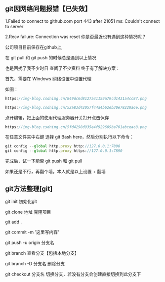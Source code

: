 ## git因网络问题报错【已失效】
1.Failed to connect to github.com port 443 after 21051 ms: Couldn't connect to server

2.Recv failure: Connection was reset
你是否最近也有遇到这种情况呢？

公司项目目前保存在github上,

在 git pull 和 git push 的时候总是遇到以上情况

也是困扰了我不少时日  查阅了不少资料   终于有了解决方案：

首先，需要在 Windows 网络设置中设置代理

如图：
```js
https://img-blog.csdnimg.cn/849dc6d8127a41159a79cd1431a4cc87.png

https://img-blog.csdnimg.cn/52a83d42057f44a4b62eb30e78220a6e.png
```

点开编辑，把上面的使用代理服务器开关打开点击保存 
```js
https://img-blog.csdnimg.cn/5fd4298d935e4f929609ba701abceac8.png
```

在任意文件夹中右键  选择  git  Bash  here，然后分别执行以下命令：

```js
git config --global http.proxy http://127.0.0.1:7890
git config --global http.proxy https://127.0.0.1:7890
```
完成后，试一下能否  git push  和  git  pull

如果还是不行，再翻个墙，本人就是以上设置 + 翻墙 
## git方法整理[git]
git init  初始化git

git clone 地址  克隆项目

git add . 

git commit -m '这里写内容'

git push -u origin 分支名

git branch 查看分支【包括本地分支】

git branch -D 分支名 删除分支

git checkout 分支名      切换分支，若没有分支会创建直接切换到此分支下